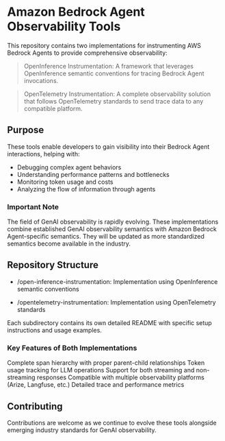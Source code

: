 # Amazon Bedrock Agent Observability Tools
This repository contains two implementations for instrumenting AWS Bedrock Agents to provide comprehensive observability:

> OpenInference Instrumentation: A framework that leverages OpenInference semantic conventions for tracing Bedrock Agent invocations.

> OpenTelemetry Instrumentation: A complete observability solution that follows OpenTelemetry standards to send trace data to any compatible platform.

## Purpose
These tools enable developers to gain visibility into their Bedrock Agent interactions, helping with:

- Debugging complex agent behaviors
- Understanding performance patterns and bottlenecks
- Monitoring token usage and costs
- Analyzing the flow of information through agents

### Important Note
The field of GenAI observability is rapidly evolving. These implementations combine established GenAI observability semantics with Amazon Bedrock Agent-specific semantics. They will be updated as more standardized semantics become available in the industry.

## Repository Structure

- /open-inference-instrumentation: Implementation using OpenInference semantic conventions

- /opentelemetry-instrumentation: Implementation using OpenTelemetry standards

Each subdirectory contains its own detailed README with specific setup instructions and usage examples.

### Key Features of Both Implementations
Complete span hierarchy with proper parent-child relationships
Token usage tracking for LLM operations
Support for both streaming and non-streaming responses
Compatible with multiple observability platforms (Arize, Langfuse, etc.)
Detailed trace and performance metrics

## Contributing
Contributions are welcome as we continue to evolve these tools alongside emerging industry standards for GenAI observability.
